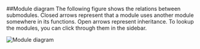 ##Module diagram
The following figure shows the relations between submodules.
Closed arrows represent that a module uses another module somewhere in its functions.
Open arrows represent inheritance.
To lookup the modules, you can click through them in the sidebar.

![Module diagram](/nn_tuning/images/module_diagram.png)
